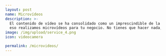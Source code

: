 ```yaml
---
layout: post
name: Microvídeos
description: >-
  El contenido de vídeo se ha consolidado como un imprescindible de la comunicación corporativa, por
  eso realizamos microvídeos para tu negocio. No tienes que hacer nada, solo abrirnos las puertas y dejarnos crear.
image: /img/upload/service_4.png
icon: videocamera

permalink: /microvideos/
---
```


